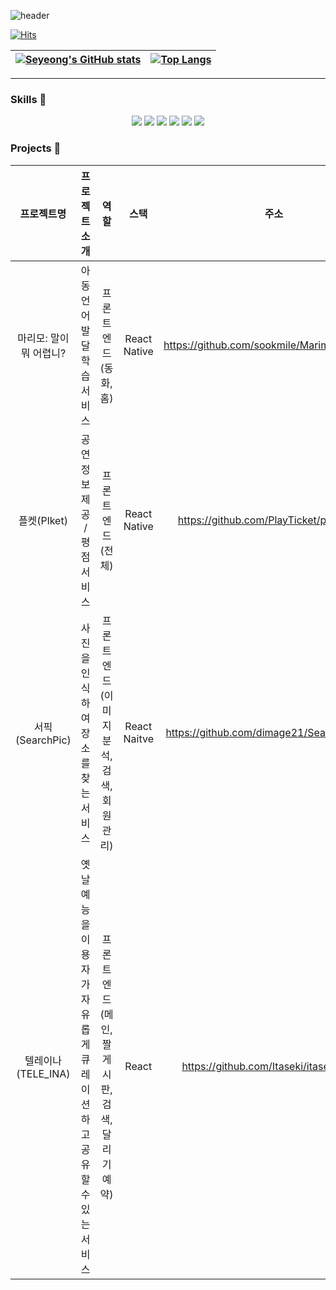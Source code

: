 ![header](https://capsule-render.vercel.app/api?type=waving&color=auto&customColorList=4,4,4&height=250&section=header&text=Seryeong's%20github%20❄️&fontSize=70&&fontColor=ffffff)

[![Hits](https://hits.seeyoufarm.com/api/count/incr/badge.svg?url=https%3A%2F%2Fgithub.com%2FSeryeongK&count_bg=%233D6BC8&title_bg=%23555555&icon=&icon_color=%23E7E7E7&title=hits&edge_flat=true)](https://hits.seeyoufarm.com)


| [![Seyeong's GitHub stats](https://github-readme-stats.vercel.app/api?username=SeryeongK)](https://github.com/SeryeongK/github-readme-stats) | [![Top Langs](https://github-readme-stats.vercel.app/api/top-langs/?username=SeryeongK)](https://github.com/SeryeongK/github-readme-stats) |
|---|---|

---

### Skills 🦾
<p align="center">
<img src="https://img.shields.io/badge/ReactNative-61DAFB?style=flat-square&logo=React&logoColor=white"/>
<img src="https://img.shields.io/badge/TypeScript-3178C6?style=flat-square&logo=Typescript&logoColor=white"/>
<img src="https://img.shields.io/badge/ReactRouter-CA4245?style=flat-square&logo=Reactrouter&logoColor=white"/>
<img src="https://img.shields.io/badge/JavaScript-F7DF1E?style=flat-square&logo=JavaScript&logoColor=white"/>
<img src="https://img.shields.io/badge/TailwindCSS-06B6D4?style=flat-square&logo=TailwindCSS&logoColor=white"/>
<img src="https://img.shields.io/badge/Git-F05032?style=flat-square&logo=Git&logoColor=white"/>
</p>


### Projects 🤸‍
|프로젝트명|프로젝트 소개|역할|스택|주소|
|:-------:|:---------:|:--:|:--:|:--:|
|마리모: 말이 뭐 어렵니?|아동 언어 발달 학습 서비스|프론트엔드(동화, 홈)|React Native|https://github.com/sookmile/Marimo_front_dev|
|플켓(Plket)|공연 정보 제공 / 평점 서비스|프론트엔드(전체)|React Native|https://github.com/PlayTicket/plket_front|
|서픽(SearchPic)|사진을 인식하여 장소를 찾는 서비스|프론트엔드(이미지 분석, 검색, 회원 관리)|React Naitve|https://github.com/dimage21/SearchPic_front|
|텔레이나(TELE_INA)|옛날 예능을 이용자가 자유롭게 큐레이션하고 공유할 수 있는 서비스|프론트엔드(메인, 짤 게시판, 검색, 달리기 예약)|React|https://github.com/Itaseki/itaseki-front|

